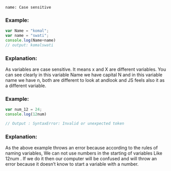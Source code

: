 ```ngMeta
name: Case sensitive
```

### Example:
```javascript
var Name = "komal";
var name = "swati";
console.log(Name+name)
// output: komalswati

```
### Explanation:

As variables are case sensitive. It means x and X are different variables. You can see clearly in this variable Name we have capital N and in this variable name we have n, both are different  to look at andlook  and JS feels also it as a different variable.


### Example:
```javascript
var num_12 = 24;
console.log(12num)

// Output : SyntaxError: Invalid or unexpected token

```
### Explanation:

As the above example throws an error because according to the rules of naming variables, We can not use numbers in the starting of variables Like 12num . If we do it then our computer will be confused and will throw an error because it doesn’t know to start a variable with a number.


